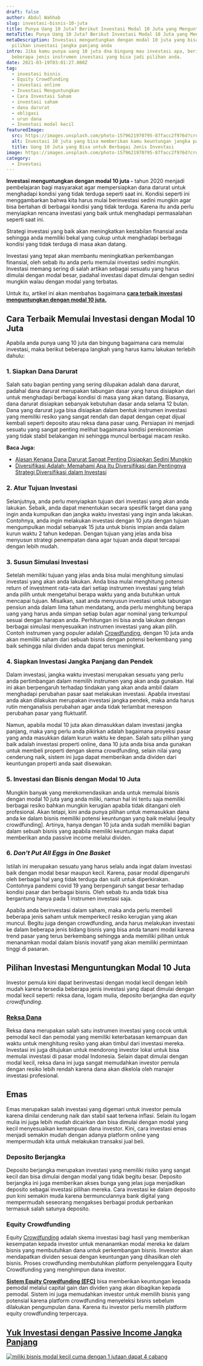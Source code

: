 ```yaml
---
draft: false
author: Abdul Wahhab
slug: investasi-bisnis-10-juta
title: Punya Uang 10 Juta? Berikut Investasi Modal 10 Juta yang Menguntungkan
metaTitle: Punya Uang 10 Juta? Berikut Investasi Modal 10 Juta yang Menguntungkan
metaDescription: Investasi menguntungkan dengan modal 10 juta yang bisa jadi
  pilihan investasi jangka panjang anda
intro: Jika kamu punya uang 10 juta dna bingung mau investasi apa, berikut
  beberapa jenis instrumen investasi yang bisa jadi pilihan anda.
date: 2021-03-19T03:01:27.000Z
tag:
  - investasi bisnis
  - Equity Crowdfunding
  - investasi online
  - Investasi Menguntungkan
  - Cara Investasi Saham
  - investasi saham
  - dana darurat
  - obligasi
  - urun dana
  - Investasi modal kecil
featuredImage:
  src: https://images.unsplash.com/photo-1579621970795-87facc2f976d?crop=entropy&cs=tinysrgb&fit=max&fm=jpg&ixid=MnwxMTc3M3wwfDF8c2VhcmNofDV8fG1vbmV5fGVufDB8fHx8MTYzODgxMDQ1Mg&ixlib=rb-1.2.1&q=80&w=1080
  alt: Investasi 10 juta yang bisa memberikan kamu keuntungan jangka panjang
  title: Uang 10 Juta yang Bisa untuk Berbagai Jenis Investasi
image: https://images.unsplash.com/photo-1579621970795-87facc2f976d?crop=entropy&cs=tinysrgb&fit=max&fm=jpg&ixid=MnwxMTc3M3wwfDF8c2VhcmNofDV8fG1vbmV5fGVufDB8fHx8MTYzODgxMDQ1Mg&ixlib=rb-1.2.1&q=80&w=1080
category:
  - Investasi
---
```

**Investasi menguntungkan dengan modal 10 juta -** tahun 2020 menjadi pembelajaran bagi masyarakat agar mempersiapkan dana darurat untuk menghadapi kondisi yang tidak terduga seperti saat ini. Kondisi seperti ini menggambarkan bahwa kita harus mulai berinvestasi sedini mungkin agar bisa bertahan di berbagai kondisi yang tidak terduga. Karena itu anda perlu menyiapkan rencana investasi yang baik untuk menghadapi permasalahan seperti saat ini.

Strategi investasi yang baik akan meningkatkan kestabilan finansial anda sehingga anda memiliki bekal yang cukup untuk menghadapi berbagai kondisi yang tidak terduga di masa akan datang.

Investasi yang tepat akan membantu meningkatkan perkembangan finansial, oleh sebab itu anda perlu memulai investasi sedini mungkin. Investasi memang sering di salah artikan sebagai sesuatu yang harus dimulai dengan modal besar, padahal investasi dapat dimulai dengan sedini mungkin walau dengan modal yang terbatas.

Untuk itu, artikel ini akan membahas bagaimana **[cara terbaik investasi menguntungkan dengan modal 10 juta.](https://landx.id/)**

## Cara Terbaik Memulai Investasi dengan Modal 10 Juta

Apabila anda punya uang 10 juta dan bingung bagaimana cara memulai investasi, maka berikut beberapa langkah yang harus kamu lakukan terlebih dahulu:

### **1. Siapkan Dana Darurat**

Salah satu bagian penting yang sering dilupakan adalah dana darurat, padahal dana darurat merupakan tabungan dasar yang harus disiapkan dari untuk menghadapi berbagai kondisi di masa yang akan datang. Biasanya, dana darurat disiapkan sebanyak kebutuhan dasar anda selama 12 bulan. Dana yang darurat juga bisa disiapkan dalam bentuk instrumen investasi yang memiliki resiko yang sangat rendah dan dapat dengan cepat dijual kembali seperti deposito atau reksa dana pasar uang. Persiapan ini menjadi sesuatu yang sangat penting melihat bagaimana kondisi perekonomian yang tidak stabil belakangan ini sehingga muncul
berbagai macam resiko. 

**Baca Juga:**

* [Alasan Kenapa Dana Darurat Sangat Penting Disiapkan Sedini Mungkin](https://landx.id/blog/menyiapkan-dana-darurat-yang-ideal/)
* [Diversifikasi Adalah: Memahami Apa Itu Diversifikasi dan Pentingnya Strategi Diversifikasi dalam Investasi](https://landx.id/blog/diversifikasi-dalam-investasi/)

### **2. Atur Tujuan Investasi**

Selanjutnya, anda perlu menyiapkan tujuan dari investasi yang akan anda lakukan. Sebaik, anda dapat menentukan secara spesifik target dana yang ingin anda kumpulkan dan jangka waktu investasi yang ingin anda lakukan. Contohnya, anda ingin melakukan investasi dengan 10 juta dengan tujuan mengumpulkan modal sebanyak 15 juta untuk bisnis impian anda dalam kurun waktu 2 tahun kedepan. Dengan tujuan yang jelas anda bisa menyusun strategi penempatan dana agar tujuan anda dapat tercapai dengan lebih mudah. 

### **3. Susun Simulasi Investasi**

Setelah memiliki tujuan yang jelas anda bisa mulai menghitung simulasi investasi yang akan anda lakukan. Anda bisa mulai menghitung potensi return of investment rata-rata dari setiap instrumen investasi yang telah anda pilih untuk mengetahui berapa waktu yang anda butuhkan untuk mencapai tujuan. Misalkan, saat anda menyusun investasi untuk tabungan pensiun anda dalam lima tahun mendatang, anda perlu menghitung berapa uang yang harus anda simpan setiap bulan agar nominal yang terkumpul sesuai dengan harapan anda. Perhitungan ini bisa anda lakukan dengan berbagai simulasi menyesuaikan instrumen investasi yang akan pilih. Contoh instrumen yang populer adalah [Crowdfunding](https://landx.id/), dengan 10 juta anda akan memiliki saham dari sebuah bisnis dengan potensi berkembang yang baik sehingga nilai dividen anda dapat terus meningkat. 

### **4. Siapkan Investasi Jangka Panjang dan Pendek**

Dalam investasi, jangka waktu investasi merupakan sesuatu yang perlu anda pertimbangan dalam memilih instrumen yang akan anda gunakan. Hal ini akan berpengaruh terhadap tindakan yang akan anda ambil dalam menghadapi perubahan pasar saat melakukan investasi. Apabila investasi anda akan dilakukan merupakan investasi jangka pendek, maka anda harus rutin menganalisis perubahan agar anda tidak terlambat merespon perubahan pasar yang fluktuatif. 

Namun, apabila modal 10 juta akan dimasukkan dalam investasi jangka panjang, maka yang perlu anda pikirkan adalah bagaimana proyeksi pasar yang anda masukkan dalam kurun waktu ke depan. Salah satu pilihan yang baik adalah investasi properti online, dana 10 juta anda bisa anda gunakan untuk membeli properti dengan skema crowdfunding, selain nilai yang cenderung naik, sistem ini juga dapat memberikan anda dividen dari keuntungan properti anda saat disewakan.

### **5. Investasi dan Bisnis dengan Modal 10 Juta**

Mungkin banyak yang merekomendasikan anda untuk memulai bisnis dengan modal 10 juta yang anda miliki, namun hal ini tentu saja memiliki berbagai resiko bahkan mungkin kerugian apabila tidak ditangani oleh profesional. Akan tetapi, kini anda punya pilihan untuk memasukkan dana anda ke dalam bisnis memiliki potensi keuntungan yang baik melalui \[equity crowdfunding]. Artinya, hanya dengan 10 juta anda sudah memiliki bagian dalam sebuah bisnis yang apabila memiliki keuntungan maka dapat memberikan anda passive income melalui dividen.

### **6. *Don't Put All Eggs in One Basket***

Istilah ini merupakan sesuatu yang harus selalu anda ingat dalam investasi baik dengan modal besar maupun kecil. Karena, pasar modal dipengaruhi oleh berbagai hal yang tidak terduga dan sulit untuk diperkirakan. Contohnya pandemi covid 19 yang berpengaruh sangat besar terhadap kondisi pasar dan berbagai bisnis. Oleh sebab itu anda tidak bisa bergantung hanya pada 1 instrumen investasi saja. 

Apabila anda berinvestasi dalam saham, maka anda perlu membeli beberapa jenis saham untuk memperkecil resiko kerugian yang akan muncul. Begitu juga dengan crowdfunding, anda harus melakukan investasi ke dalam beberapa jenis bidang bisnis yang bisa anda tanami modal karena trend pasar yang terus berkembang sehingga anda memiliki pilihan untuk menanamkan modal dalam bisnis inovatif yang akan memiliki permintaan tinggi di pasaran.

## Pilihan Investasi Menguntungkan Modal 10 Juta

Investor  pemula kini  dapat berinvestasi  dengan modal kecil  dengan lebih mudah  karena tersedia beberapa jenis investasi yang dapat dimulai dengan  modal kecil seperti: reksa dana, logam mulia, deposito berjangka dan  *equity crowdfunding.* 

### **[Reksa Dana](https://landx.id/blog/cara-kerja-reksa-dana/)**

Reksa  dana merupakan salah satu instrumen investasi yang cocok untuk  pemodal  kecil dan pemodal yang memiliki keterbatasan kemampuan dan waktu untuk  menghitung resiko yang akan timbul dari investasi mereka. Investasi ini  juga ditujukan untuk mendorong investor lokal untuk bisa memulai  investasi di pasar modal Indonesia. Selain dapat dimulai dengan modal  kecil, reksa dana ini juga sangat memudahkan investor pemula dengan  resiko  lebih rendah karena dana akan dikelola oleh manajer investasi  profesional.

## **Emas**

Emas merupakan salah  investasi yang digemari untuk investor pemula karena dinilai cenderung  naik dan stabil saat terkena inflasi. Selain itu logam mulia ini juga  lebih mudah dicairkan dan bisa dimulai dengan modal yang kecil  menyesuaikan kemampuan dana investor. Kini, cara investasi emas menjadi  semakin mudah dengan adanya platform online yang mempermudah kita untuk  melakukan transaksi jual beli.

### **Deposito Berjangka**

Deposito  berjangka merupakan investasi yang memiliki risiko yang sangat kecil  dan bisa dimulai dengan modal yang tidak begitu besar. Deposito  berjangka ini juga memberikan akses bunga yang jelas juga menjadikan  deposito sebagai investasi pilihan mereka. Cara investasi ke  dalam deposito pun kini semakin muda karena bermunculannya bank digital  yang mempermudah seseorang mengakses berbagai produk perbankan termasuk  salah satunya deposito.

### **Equity Crowdfunding**

Equity [Crowdfunding](https://landx.id/) adalah skema investasi bagi hasil yang memberikan kesempatan kepada  investor untuk menanamkan modal mereka ke dalam bisnis yang membutuhkan  dana untuk perkembangan bisnis. Investor akan mendapatkan dividen sesuai  dengan keuntungan yang dihasilkan oleh bisnis. Proses crowdfunding  membutuhkan platform penyelenggara Equity Crowdfunding yang menghimpun  dana investor.

**[Sistem Equity Crowdfunding (EFC)](https://landx.id/)** bisa  memberikan keuntungan kepada pemodal melalui capital gain dan dividen  yang akan dibagikan kepada pemodal. Sistem ini juga memudahkan investor  untuk memilih bisnis yang potensial karena platform crowdfunding  menyeleksi bisnis sebelum dilakukan pengumpulan dana.  Karena itu  investor perlu memilih platform equity crowdfunding terpercaya.

## [Yuk Investasi dengan Passive Income Jangka Panjang](https://app.landx.id/?utm_source=Organic+Page&utm_medium=Content+Blog&utm_campaign=BlogLandX&utm_id=Blog)

<!--StartFragment-->

[![miliki bisnis modal kecil cuma dengan 1 jutaan dapat 4 cabang ](https://accountgram-production.sfo2.cdn.digitaloceanspaces.com/landx_ghost/2021/11/jadi-owner-bisnis-hanya-1-jutaan-dengan-cuan-yang-sangat-menjanjikan.png)](https://app.landx.id/?utm_source=Organic+Page&utm_medium=Content+Blog&utm_campaign=BlogLandX&utm_id=Blog)

<!--EndFragment-->